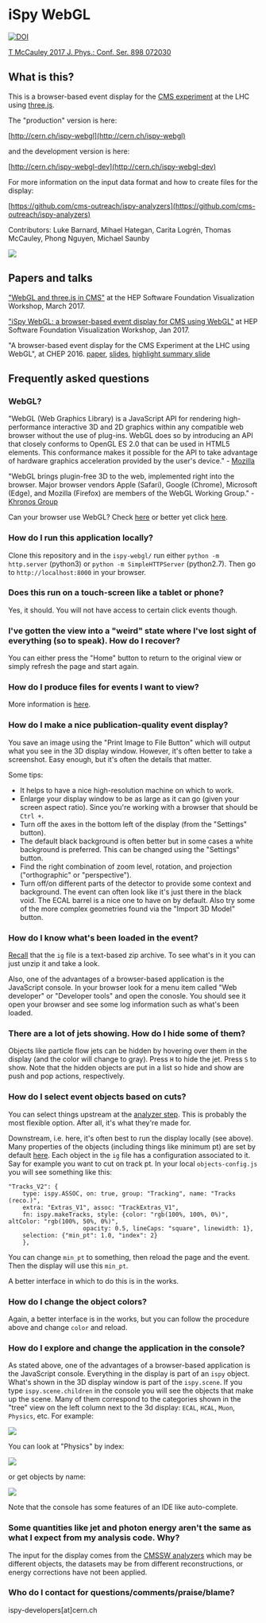 # iSpy WebGL
[![DOI](https://zenodo.org/badge/27218260.svg)](https://zenodo.org/badge/latestdoi/27218260)

[T McCauley 2017 J. Phys.: Conf. Ser. 898 072030](https://doi.org/10.1088/1742-6596/898/7/072030)

## What is this?

This is a browser-based event display for the <a href="http://cern.ch/cms" target="_blank">CMS experiment</a> at the LHC using [three.js](https://threejs.org/).

The "production" version is here:

[http://cern.ch/ispy-webgl](http://cern.ch/ispy-webgl)

and the development version is here:

[http://cern.ch/ispy-webgl-dev](http://cern.ch/ispy-webgl-dev)

For more information on the input data format and how to create files for the display:

[https://github.com/cms-outreach/ispy-analyzers](https://github.com/cms-outreach/ispy-analyzers)

Contributors: Luke Barnard, Mihael Hategan, Carita Logrén, Thomas McCauley, Phong Nguyen, Michael Saunby

<img src="https://github.com/cms-outreach/ispy-webgl/blob/master/graphics/ispy-webgl-screenshot-0.9.6.png"></img>

## Papers and talks

["WebGL and three.js in CMS"](https://tpmccauley.github.io/cms-webgl-cwp/#/) at the HEP Software Foundation Visualization Workshop, March 2017.

["iSpy WebGL: a browser-based event display for CMS using WebGL"](https://indico.cern.ch/event/570249/contributions/2450053/subcontributions/218722/attachments/1401904/2139981/mccauley-ispywebgl-hsf.pdf) at HEP Software Foundation Visualization Workshop, Jan 2017.

"A browser-based event display for the CMS Experiment at the LHC using WebGL", at CHEP 2016. 
[paper](https://doi.org/10.1088/1742-6596/898/7/072030), [slides](https://indico.cern.ch/event/505613/contributions/2228350/attachments/1346680/2045130/Oral-v4-449.pdf), [highlight summary slide](https://indico.cern.ch/event/505613/contributions/2228350/attachments/1346680/2030787/Highlights-v0-449.pdf)

## Frequently asked questions

### WebGL?

"WebGL (Web Graphics Library) is a JavaScript API for rendering high-performance interactive 3D and 2D graphics within any compatible web browser without the use of plug-ins. WebGL does so by introducing an API that closely conforms to OpenGL ES 2.0 that can be used in HTML5 <canvas> elements. This conformance makes it possible for the API to take advantage of hardware graphics acceleration provided by the user's device." - [Mozilla](https://developer.mozilla.org/en-US/docs/Web/API/WebGL_API)
	
"WebGL brings plugin-free 3D to the web, implemented right into the browser. Major browser vendors Apple (Safari), Google (Chrome), Microsoft (Edge), and Mozilla (Firefox) are members of the WebGL Working Group." - [Khronos Group](https://www.khronos.org/webgl/)

Can your browser use WebGL? Check [here](https://caniuse.com/#feat=webgl) or better yet click [here](https://get.webgl.org/).

### How do I run this application locally?

Clone this repository and in the `ispy-webgl/` run either `python -m http.server` (python3) or `python -m SimpleHTTPServer` (python2.7). Then go to `http://localhost:8000` in your browser.

### Does this run on a touch-screen like a tablet or phone?

Yes, it should. You will not have access to certain click events though.

### I've gotten the view into a "weird" state where I've lost sight of everything (so to speak). How do I recover?

You can either press the "Home" button to return to the original view or simply refresh the page and start again.

### How do I produce files for events I want to view?

More information is [here](https://github.com/cms-outreach/ispy-analyzers).

### How do I make a nice publication-quality event display?

You save an image using the "Print Image to File Button" which will output what you see in the 3D display window. However, it's often better to take a screenshot. Easy enough, but it's often the details that matter.

Some tips:

* It helps to have a nice high-resolution machine on which to work. 
* Enlarge your display window to be as large as it can go (given your screen aspect ratio). Since you're working with a browser that should be `Ctrl +`.
* Turn off the axes in the bottom left of the display (from the "Settings" button).
* The default black background is often better but in some cases a white background is preferred. This can be changed using the "Settings" button.
* Find the right combination of zoom level, rotation, and projection ("orthographic" or "perspective"). 
* Turn off/on different parts of the detector to provide some context and background. The event can often look like it's just there in the black void. The ECAL barrel is a nice one to have on by default. Also try some of the more complex geometries found via the "Import 3D Model" button.

### How do I know what's been loaded in the event?

[Recall](https://github.com/cms-outreach/ispy-analyzers) that the `ig` file is a text-based zip archive. To see what's in it you can just unzip it and take a look. 

Also, one of the advantages of a browser-based application is the JavaScript console.
In your browser look for a menu item called "Web developer" or "Developer tools" and open the conosle.
You should see it open your browser and see some log information such as what's been loaded. 

### There are a lot of jets showing. How do I hide some of them?

Objects like particle flow jets can be hidden by hovering over them in the display (and the color will change to gray). Press `H` to hide the jet. Press `S` to show.
Note that the hidden objects are put in a list so hide and show are push and pop actions, respectively.


### How do I select event objects based on cuts?

You can select things upstream at the [analyzer step](https://github.com/cms-outreach/ispy-analyzers). This is probably the most flexible option. After all, it's what they're made for.

Downstream, i.e. here, it's often best to run the display locally (see above). Many properties of the objects (including things like minimum pt) are set by default [here](https://github.com/cms-outreach/ispy-webgl/blob/master/js/objects-config.js). Each object in the `ig` file has a configuration associated to it. Say for example you want to cut on track pt. In your local `objects-config.js` you will see something like this:

```
"Tracks_V2": {
	type: ispy.ASSOC, on: true, group: "Tracking", name: "Tracks (reco.)",
	extra: "Extras_V1", assoc: "TrackExtras_V1",
	fn: ispy.makeTracks, style: {color: "rgb(100%, 100%, 0%)", altColor: "rgb(100%, 50%, 0%)",
				     opacity: 0.5, lineCaps: "square", linewidth: 1},
	selection: {"min_pt": 1.0, "index": 2}
    },
 ```

You can change `min_pt` to something, then reload the page and the event. Then the display will use this `min_pt`.

A better interface in which to do this is in the works.

### How do I change the object colors?

Again, a better interface is in the works, but you can follow the procedure above and change `color` and reload.

### How do I explore and change the application in the console?

As stated above, one of the advantages of a browser-based application is the JavaScript console.
Everything in the display is part of an `ispy` object. What's shown in the 3D display window is part of the `ispy.scene`. If you type `ispy.scene.children` in the console you will see the objects that make up the scene. Many of them correspond to the categories shown in the "tree" view on the left column next to the 3d display: `ECAL`, `HCAL`, `Muon`, `Physics`, etc. For example:

<img src="https://github.com/cms-outreach/ispy-webgl/blob/master/graphics/console1.png"></img>

You can look at "Physics" by index:

<img src="https://github.com/cms-outreach/ispy-webgl/blob/master/graphics/console2.png"></img>

or get objects by name:

<img src="https://github.com/cms-outreach/ispy-webgl/blob/master/graphics/console3.png"></img>

Note that the console has some features of an IDE like auto-complete. 

### Some quantities like jet and photon energy aren't the same as what I expect from my analysis code. Why?

The input for the display comes from the [CMSSW analyzers](https://github.com/cms-outreach/ispy-analyzers) which may be different objects, the datasets may be from different reconstructions, or energy corrections have not been applied. 

### Who do I contact for questions/comments/praise/blame?

ispy-developers[at]cern.ch


